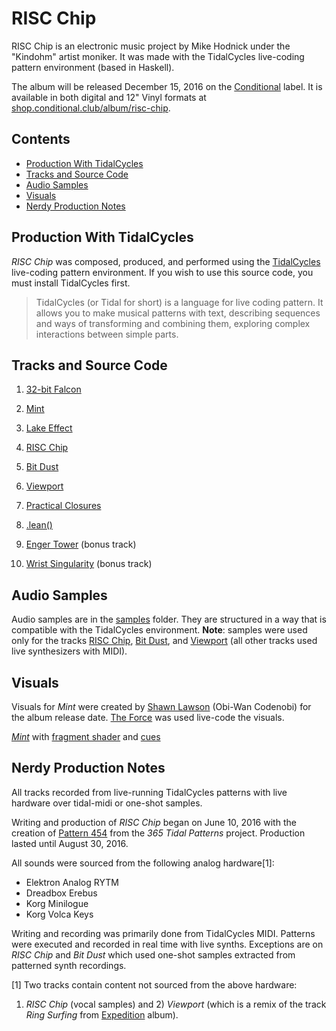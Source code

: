 RISC Chip
=========

RISC Chip is an electronic music project by Mike Hodnick under the "Kindohm" 
artist moniker. It was made with the TidalCycles live-coding pattern environment 
(based in Haskell). 

The album will be released December 15, 2016 on the [Conditional](http://conditional.club) label.
It is available in both digital and 12" Vinyl formats at 
[shop.conditional.club/album/risc-chip](http://shop.conditional.club/album/risc-chip).

## Contents

* [Production With TidalCycles](#tidalcycles)
* [Tracks and Source Code](#tracks)
* [Audio Samples](#samples)
* [Visuals](#visuals)
* [Nerdy Production Notes](#notes)

<a name="tidalcycles"></a>
## Production With TidalCycles

_RISC Chip_ was composed, produced, and performed using the [TidalCycles](http://tidalcycles.org)
live-coding pattern environment. If you wish to use this source code, you must install
TidalCycles first.  

> TidalCycles (or Tidal for short) is a language for live coding pattern. It allows you to make 
> musical patterns with text, describing sequences and ways of transforming and combining them, 
> exploring complex interactions between simple parts.


<a name="tracks"></a>
## Tracks and Source Code

1. [32-bit Falcon](https://github.com/kindohm/risc-chip/blob/master/tracks/01.32-bit-Falcon.tidal)

2. [Mint](https://github.com/kindohm/risc-chip/blob/master/tracks/02.Mint.tidal)

3. [Lake Effect](https://github.com/kindohm/risc-chip/blob/master/tracks/03.Lake-Effect.tidal)

4. [RISC Chip](https://github.com/kindohm/risc-chip/blob/master/tracks/04.RISC-Chip.tidal)

5. [Bit Dust](https://github.com/kindohm/risc-chip/blob/master/tracks/05.Bit-Dust.tidal)

6. [Viewport](https://github.com/kindohm/risc-chip/blob/master/tracks/06.Viewport.tidal)

7. [Practical Closures](https://github.com/kindohm/risc-chip/blob/master/tracks/07.Practical-Closures.tidal)

8. [.lean()](https://github.com/kindohm/risc-chip/blob/master/tracks/08.lean.tidal)

9. [Enger Tower](https://github.com/kindohm/risc-chip/blob/master/tracks/09bonus.Enger-Tower.tidal) (bonus track)

10. [Wrist Singularity](https://github.com/kindohm/risc-chip/blob/master/tracks/10bonus.Wrist-Singularity.tidal) (bonus track)


<a name="samples"></a>
## Audio Samples

Audio samples are in the [samples](tree/master/samples) folder. They are structured in a way
that is compatible with the TidalCycles environment. **Note**: samples were used only for the
tracks [RISC Chip](https://github.com/kindohm/risc-chip/blob/master/tracks/04.RISC-Chip.tidal), 
[Bit Dust](https://github.com/kindohm/risc-chip/blob/master/tracks/05.Bit-Dust.tidal), and
[Viewport](https://github.com/kindohm/risc-chip/blob/master/tracks/06.Viewport.tidal)
(all other tracks used live synthesizers with MIDI).


<a name="visuals"></a>
## Visuals

Visuals for _Mint_ were created by [Shawn Lawson](https://github.com/shawnlawson) (Obi-Wan Codenobi) for the album release date. [The Force](https://github.com/shawnlawson/The_Force) was used live-code the visuals.

[_Mint_](https://vimeo.com/192920872) with [fragment shader](shaders/mint.frag) and [cues](shaders/mint_cues.md)


<a name="notes"></a>
## Nerdy Production Notes

All tracks recorded from live-running TidalCycles patterns with live hardware over tidal-midi or one-shot samples.

Writing and production of _RISC Chip_ began on June 10, 2016 with the
creation of [Pattern 454](https://github.com/kindohm/365tidalpatterns/blob/master/patterns-401-500/pattern454.tidal) 
from the _365 Tidal Patterns_ project. Production lasted until August 30, 2016.

All sounds were sourced from the following analog hardware[1]: 

* Elektron Analog RYTM
* Dreadbox Erebus
* Korg Minilogue
* Korg Volca Keys

Writing and recording was primarily done from TidalCycles MIDI. Patterns
were executed and recorded in real time with live synths. Exceptions 
are on _RISC Chip_ and _Bit Dust_ which used one-shot samples extracted from 
patterned synth recordings.

[1] Two tracks contain content not sourced from the above hardware: 
1) _RISC Chip_ (vocal samples) and 2) _Viewport_ (which is a remix of the track 
_Ring Surfing_ from 
[Expedition](https://kindohm.bandcamp.com/album/expedition) album).
